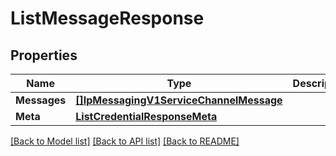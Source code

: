 # ListMessageResponse

## Properties
Name | Type | Description | Notes
------------ | ------------- | ------------- | -------------
**Messages** | [**[]IpMessagingV1ServiceChannelMessage**](ip_messaging.v1.service.channel.message.md) |  |[optional] 
**Meta** | [**ListCredentialResponseMeta**](ListCredentialResponse_meta.md) |  |[optional] 

[[Back to Model list]](../README.md#documentation-for-models) [[Back to API list]](../README.md#documentation-for-api-endpoints) [[Back to README]](../README.md)


